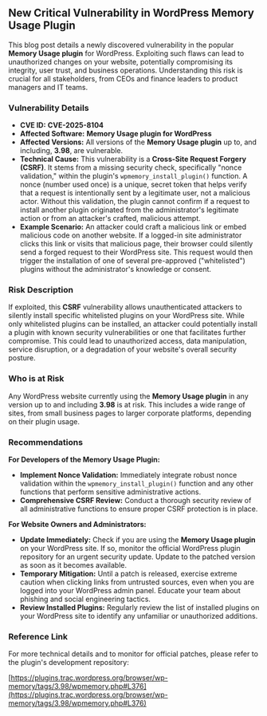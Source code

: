 ## New Critical Vulnerability in WordPress Memory Usage Plugin

This blog post details a newly discovered vulnerability in the popular **Memory Usage plugin** for WordPress. Exploiting such flaws can lead to unauthorized changes on your website, potentially compromising its integrity, user trust, and business operations. Understanding this risk is crucial for all stakeholders, from CEOs and finance leaders to product managers and IT teams.

### Vulnerability Details

*   **CVE ID:** **CVE-2025-8104**
*   **Affected Software:** **Memory Usage plugin for WordPress**
*   **Affected Versions:** All versions of the **Memory Usage plugin** up to, and including, **3.98**, are vulnerable.
*   **Technical Cause:** This vulnerability is a **Cross-Site Request Forgery (CSRF)**. It stems from a missing security check, specifically "nonce validation," within the plugin's `wpmemory_install_plugin()` function. A nonce (number used once) is a unique, secret token that helps verify that a request is intentionally sent by a legitimate user, not a malicious actor. Without this validation, the plugin cannot confirm if a request to install another plugin originated from the administrator's legitimate action or from an attacker's crafted, malicious attempt.
*   **Example Scenario:** An attacker could craft a malicious link or embed malicious code on another website. If a logged-in site administrator clicks this link or visits that malicious page, their browser could silently send a forged request to their WordPress site. This request would then trigger the installation of one of several pre-approved ("whitelisted") plugins without the administrator's knowledge or consent.

### Risk Description

If exploited, this **CSRF** vulnerability allows unauthenticated attackers to silently install specific whitelisted plugins on your WordPress site. While only whitelisted plugins can be installed, an attacker could potentially install a plugin with known security vulnerabilities or one that facilitates further compromise. This could lead to unauthorized access, data manipulation, service disruption, or a degradation of your website's overall security posture.

### Who is at Risk

Any WordPress website currently using the **Memory Usage plugin** in any version up to and including **3.98** is at risk. This includes a wide range of sites, from small business pages to larger corporate platforms, depending on their plugin usage.

### Recommendations

**For Developers of the Memory Usage Plugin:**

*   **Implement Nonce Validation:** Immediately integrate robust nonce validation within the `wpmemory_install_plugin()` function and any other functions that perform sensitive administrative actions.
*   **Comprehensive CSRF Review:** Conduct a thorough security review of all administrative functions to ensure proper CSRF protection is in place.

**For Website Owners and Administrators:**

*   **Update Immediately:** Check if you are using the **Memory Usage plugin** on your WordPress site. If so, monitor the official WordPress plugin repository for an urgent security update. Update to the patched version as soon as it becomes available.
*   **Temporary Mitigation:** Until a patch is released, exercise extreme caution when clicking links from untrusted sources, even when you are logged into your WordPress admin panel. Educate your team about phishing and social engineering tactics.
*   **Review Installed Plugins:** Regularly review the list of installed plugins on your WordPress site to identify any unfamiliar or unauthorized additions.

### Reference Link

For more technical details and to monitor for official patches, please refer to the plugin's development repository:

[https://plugins.trac.wordpress.org/browser/wp-memory/tags/3.98/wpmemory.php#L376](https://plugins.trac.wordpress.org/browser/wp-memory/tags/3.98/wpmemory.php#L376)